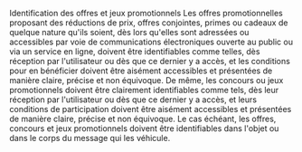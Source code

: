 Identification des offres et jeux promotionnels
Les offres promotionnelles proposant des réductions de prix, offres conjointes, primes ou cadeaux de quelque nature qu'ils soient, dès lors qu'elles sont adressées ou accessibles par voie de communications électroniques ouverte au public ou via un service en ligne, doivent être identifiables comme telles, dès réception par l'utilisateur ou dès que ce dernier y a accès, et les conditions pour en bénéficier doivent être aisément accessibles et présentées de manière claire, précise et non équivoque.
De même, les concours ou jeux promotionnels doivent être clairement identifiables comme tels, dès leur réception par l'utilisateur ou dès que ce dernier y a accès, et leurs conditions de participation doivent être aisément accessibles et présentées de manière claire, précise et non équivoque.
Le cas échéant, les offres, concours et jeux promotionnels doivent être identifiables dans l'objet ou dans le corps du message qui les véhicule.